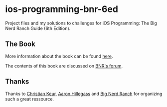# ios-programming-bnr-6ed
Project files and my solutions to challenges for iOS Programming: The Big Nerd Ranch Guide (6th Edition).

## The Book
More information about the book can be found [here](https://www.bignerdranch.com/books/ios-programming/).

The contents of this book are discussed on [BNR's forum](https://forums.bignerdranch.com/c/ios-programming-the-big-nerd-ranch-guide-6th-edi).

## Thanks
Thanks to [Christian Keur](https://twitter.com/cbkeur), [Aaron Hillegass](https://twitter.com/AaronHillegass) and [Big Nerd Ranch](https://twitter.com/bignerdranch) for organizing such a great ressource.
